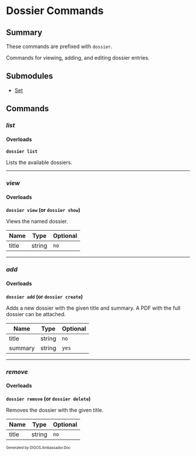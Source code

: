 ﻿Dossier Commands
================
## Summary
These commands are prefixed with `dossier`. 

Commands for viewing, adding, and editing dossier entries.

## Submodules
* [Set](dossier_set.md)

## Commands
### *list*
#### Overloads
**`dossier list`**

Lists the available dossiers.

---

### *view*
#### Overloads
**`dossier view` (or `dossier show`)**

Views the named dossier.

| Name | Type | Optional |
| --- | --- | --- |
| title | string | `no` |

---

### *add*
#### Overloads
**`dossier add` (or `dossier create`)**

Adds a new dossier with the given title and summary. A PDF with the full dossier can be attached.

| Name | Type | Optional |
| --- | --- | --- |
| title | string | `no` |
| summary | string | `yes` |

---

### *remove*
#### Overloads
**`dossier remove` (or `dossier delete`)**

Removes the dossier with the given title.

| Name | Type | Optional |
| --- | --- | --- |
| title | string | `no` |

<sub><sup>Generated by DIGOS.Ambassador.Doc</sup></sub>